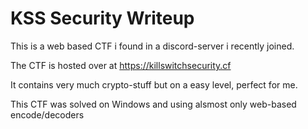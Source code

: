 # KSS Security Writeup

This is a web based CTF i found in a discord-server i recently joined. 

The CTF is hosted over at https://killswitchsecurity.cf 

It contains very much crypto-stuff but on a easy level, perfect for me.

This CTF was solved on Windows and using alsmost only web-based encode/decoders
